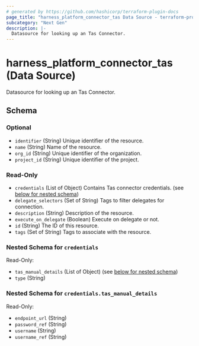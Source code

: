 ```yaml
---
# generated by https://github.com/hashicorp/terraform-plugin-docs
page_title: "harness_platform_connector_tas Data Source - terraform-provider-harness"
subcategory: "Next Gen"
description: |-
  Datasource for looking up an Tas Connector.
---
```


# harness_platform_connector_tas (Data Source)

Datasource for looking up an Tas Connector.



<!-- schema generated by tfplugindocs -->
## Schema

### Optional

- `identifier` (String) Unique identifier of the resource.
- `name` (String) Name of the resource.
- `org_id` (String) Unique identifier of the organization.
- `project_id` (String) Unique identifier of the project.

### Read-Only

- `credentials` (List of Object) Contains Tas connector credentials. (see [below for nested schema](#nestedatt--credentials))
- `delegate_selectors` (Set of String) Tags to filter delegates for connection.
- `description` (String) Description of the resource.
- `execute_on_delegate` (Boolean) Execute on delegate or not.
- `id` (String) The ID of this resource.
- `tags` (Set of String) Tags to associate with the resource.

<a id="nestedatt--credentials"></a>
### Nested Schema for `credentials`

Read-Only:

- `tas_manual_details` (List of Object) (see [below for nested schema](#nestedobjatt--credentials--tas_manual_details))
- `type` (String)

<a id="nestedobjatt--credentials--tas_manual_details"></a>
### Nested Schema for `credentials.tas_manual_details`

Read-Only:

- `endpoint_url` (String)
- `password_ref` (String)
- `username` (String)
- `username_ref` (String)


